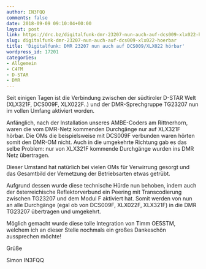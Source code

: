 ```yaml
---
author: IN3FQQ
comments: false
date: 2018-09-09 09:10:04+00:00
layout: post
link: https://drc.bz/digitalfunk-dmr-23207-nun-auch-auf-dcs009-xlx022-hoerbar/
slug: digitalfunk-dmr-23207-nun-auch-auf-dcs009-xlx022-hoerbar
title: 'Digitalfunk: DMR 23207 nun auch auf DCS009/XLX022 hörbar'
wordpress_id: 17201
categories:
- Allgemein
- C4FM
- D-STAR
- DMR
---
```


Seit einigen Tagen ist die Verbindung zwischen der südtiroler D-STAR Welt (XLX321F, DCS009F, XLX022F..) und der DMR-Sprechgruppe TG23207 nun im vollen Umfang aktiviert worden.

Anfänglich, nach der Installation unseres AMBE-Coders am Rittnerhorn, waren die vom DMR-Netz kommenden Durchgänge nur auf XLX321F hörbar. Die OMs die beispielsweise mit DCS009F verbunden waren hörten somit den DMR-OM nicht. Auch in die umgekehrte Richtung gab es das selbe Problem: nur von XLX321F kommende Durchgänge wurden ins DMR Netz übertragen.

Dieser Umstand hat natürlich bei vielen OMs für Verwirrung gesorgt und das Gesamtbild der Vernetzung der Betriebsarten etwas getrübt.

Aufgrund dessen wurde diese technische Hürde nun behoben, indem auch der österreichische Reflektorverbund ein Peering mit Transcodierung zwischen TG23207 und dem Modul F aktiviert hat. Somit werden von nun an alle Durchgänge (egal ob von DCS009F, XLX022F, XLX321F) in die DMR TG23207 übertragen und umgekehrt.

Möglich gemacht wurde diese tolle Integration von Timm OE5STM, welchem ich an dieser Stelle nochmals ein großes Dankeschön aussprechen möchte!

Grüße

Simon IN3FQQ
